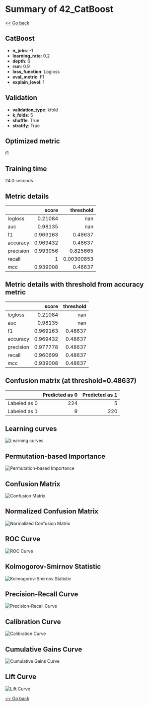 # Summary of 42_CatBoost

[<< Go back](../README.md)


## CatBoost
- **n_jobs**: -1
- **learning_rate**: 0.2
- **depth**: 6
- **rsm**: 0.9
- **loss_function**: Logloss
- **eval_metric**: F1
- **explain_level**: 1

## Validation
 - **validation_type**: kfold
 - **k_folds**: 5
 - **shuffle**: True
 - **stratify**: True

## Optimized metric
f1

## Training time

24.0 seconds

## Metric details
|           |    score |    threshold |
|:----------|---------:|-------------:|
| logloss   | 0.21084  | nan          |
| auc       | 0.98135  | nan          |
| f1        | 0.969163 |   0.48637    |
| accuracy  | 0.969432 |   0.48637    |
| precision | 0.993056 |   0.825665   |
| recall    | 1        |   0.00300853 |
| mcc       | 0.939008 |   0.48637    |


## Metric details with threshold from accuracy metric
|           |    score |   threshold |
|:----------|---------:|------------:|
| logloss   | 0.21084  |   nan       |
| auc       | 0.98135  |   nan       |
| f1        | 0.969163 |     0.48637 |
| accuracy  | 0.969432 |     0.48637 |
| precision | 0.977778 |     0.48637 |
| recall    | 0.960699 |     0.48637 |
| mcc       | 0.939008 |     0.48637 |


## Confusion matrix (at threshold=0.48637)
|              |   Predicted as 0 |   Predicted as 1 |
|:-------------|-----------------:|-----------------:|
| Labeled as 0 |              224 |                5 |
| Labeled as 1 |                9 |              220 |

## Learning curves
![Learning curves](learning_curves.png)

## Permutation-based Importance
![Permutation-based Importance](permutation_importance.png)
## Confusion Matrix

![Confusion Matrix](confusion_matrix.png)


## Normalized Confusion Matrix

![Normalized Confusion Matrix](confusion_matrix_normalized.png)


## ROC Curve

![ROC Curve](roc_curve.png)


## Kolmogorov-Smirnov Statistic

![Kolmogorov-Smirnov Statistic](ks_statistic.png)


## Precision-Recall Curve

![Precision-Recall Curve](precision_recall_curve.png)


## Calibration Curve

![Calibration Curve](calibration_curve_curve.png)


## Cumulative Gains Curve

![Cumulative Gains Curve](cumulative_gains_curve.png)


## Lift Curve

![Lift Curve](lift_curve.png)



[<< Go back](../README.md)
